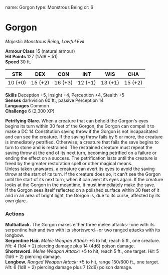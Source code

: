 name: Gorgon
type: Monstrous Being
cr: 6

# Gorgon
_Majestic Monstrous Being, Lawful Evil_

**Armour Class** 15 (natural armour)    
**Hit Points** 127 (17d8 + 51)    
**Speed** 30 ft. 

| STR     | DEX     | CON     | INT     | WIS     | CHA     |
|---------|---------|---------|---------|---------|---------|
| 10 (+0) | 15 (+2) | 16 (+3) | 12 (+1) | 13 (+1) | 15 (+2) |

**Skills** Deception +5, Insight +4, Perception +4, Stealth +5    
**Senses** darkvision 60 ft., passive Perception 14    
**Languages** Common    
**Challenge** 6 (2,300 XP) 

**Petrifying Glare.** When a creature that can behold the Gorgon's eyes begins its turn within 30 feet of the Gorgon, the Gorgon can compel it to make a DC 14 Constitution saving throw if the Gorgon is not incapacitated and can see the creature. If the saving throw fails by 5 or more, the creature is immediately petrified. Otherwise, a creature that fails the save begins to turn to stone and is restrained. The restrained creature must repeat the saving throw at the end of its next turn, becoming petrified on a failure or ending the effect on a success. The petrification lasts until the creature is freed by the greater restoration spell or other magical means.    
Unless taken unawares, a creature can avert its eyes to avoid the saving throw at the start of its turn. If the creature does so, it can't see the Gorgon until the start of its next turn, when it can avert its eyes again. If the creature looks at the Gorgon in the meantime, it must immediately make the save.    
If the Gorgon sees itself reflected on a polished surface within 30 feet of it and in an area of bright light, the Gorgon is, due to its curse, affected by its own glare. 

### Actions 
**Multiattack.** The Gorgon makes either three melee attacks--one with its serpentine hair and two with its shortsword--or two ranged attacks with its longbow.    
**Serpentine Hair.** _Melee Weapon Attack:_ +5 to hit, reach 5 ft., one creature. _Hit:_ 4 (1d4 + 2) piercing damage plus 14 (4d6) poison damage.    
**Shortsword.** _Melee Weapon Attack:_ +5 to hit, reach 5 ft., one target. _Hit:_ 5 (1d6 + 2) piercing damage.    
**Longbow.** _Ranged Weapon Attack:_ +5 to hit, range 150/600 ft., one target. _Hit:_ 6 (1d8 + 2) piercing damage plus 7 (2d6) poison damage.
